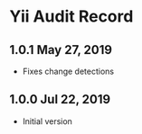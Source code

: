 Yii Audit Record
================

1.0.1 May 27, 2019
------------------

- Fixes change detections

1.0.0 Jul 22, 2019
------------------

- Initial version
